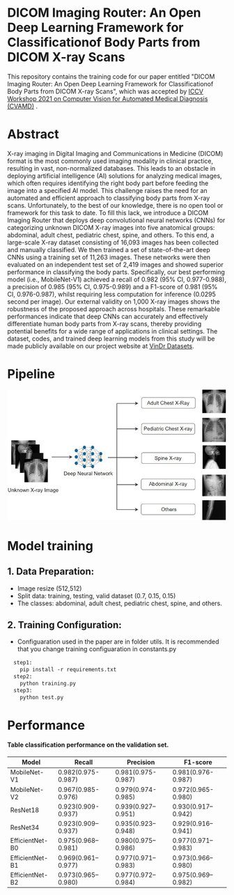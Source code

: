 # DICOM Imaging Router: An Open Deep Learning Framework for Classificationof Body Parts from DICOM X-ray Scans


This repository contains the training code for our paper entitled "DICOM Imaging Router: An Open Deep Learning Framework for Classificationof Body Parts from DICOM X-ray Scans", which was accepted by [ICCV Workshop 2021 on Computer Vision for Automated Medical Diagnosis (CVAMD)](https://sites.google.com/view/CVAMD2021/) .

# Abstract  

X-ray imaging in Digital Imaging and Communications in Medicine (DICOM) format is the most commonly used imaging modality in clinical practice, resulting in vast, non-normalized databases. This leads to an obstacle in deploying artificial intelligence (AI) solutions for analyzing medical images, which often requires identifying the right body part before feeding the image into a specified AI model. This challenge raises the need for an automated and efficient approach to classifying body parts from X-ray scans. Unfortunately, to the best of our knowledge, there is no open tool or framework for this task to date. To fill this lack, we introduce a DICOM Imaging Router that deploys deep convolutional neural networks (CNNs) for categorizing unknown DICOM X-ray images into five anatomical groups: abdominal, adult chest, pediatric chest, spine, and others. To this end, a large-scale X-ray dataset consisting of 16,093 images has been collected and manually classified. We then trained a set of state-of-the-art deep CNNs using a training set of 11,263 images. These networks were then evaluated on an independent test set of 2,419 images and showed superior performance in classifying the body parts. Specifically, our best performing model (i.e., MobileNet-V1) achieved a recall of 0.982 (95% CI, 0.977-0.988), a precision of 0.985 (95% CI, 0.975-0.989) and a F1-score of 0.981 (95% CI, 0.976-0.987), whilst requiring less computation for inference (0.0295 second per image). Our external validity on 1,000 X-ray images shows the robustness of the proposed approach across hospitals. These remarkable performances indicate that deep CNNs can accurately and effectively differentiate human body parts from X-ray scans, thereby providing potential benefits for a wide range of applications in clinical settings. The dataset, codes, and trained deep learning models from this study will be made publicly available on our project website at [VinDr Datasets](https://vindr.ai/datasets/bodypartxr).


# Pipeline  
![title](images/Pipeline.jpg)  

# Model training  
## 1. Data Preparation:  
- Image resize (512,512)  
- Split data: training, testing, valid dataset (0.7, 0.15, 0.15)  
- The classes: abdominal, adult chest, pediatric chest, spine, and others.  

## 2. Training Configuration:  
- Configuaration used in the paper are in folder utils. It is recommended that you change training configuaration in constants.py  
```
  step1: 
    pip install -r requirements.txt
  step2:
    python training.py
  step3:
    python test.py
```
# Performance  
#### Table classification performance on the validation set.  
| Model | Recall | Precision | F1-score|
|-------|--------|-----------|---------|
| MobileNet-V1 | 0.982(0.975-0.987) | 0.981(0.975-0.987) | 0.981(0.976-0.987) |  
| MobileNet-V2 | 0.967(0.985-0.976) | 0.979(0.974-0.985) | 0.972(0.965-0.980) |  
| ResNet18     | 0.923(0.909-0.937) | 0.939(0.927–0.951) | 0.930(0.917–0.942) |  
| ResNet34     | 0.923(0.909–0.937) | 0.935(0.923–0.948) | 0.929(0.916–0.941) |  
| EfficientNet-B0 | 0.975(0.968–0.981) | 0.980(0.975–0.986) | 0.977(0.971–0.983) |  
| EfficientNet-B1 | 0.969(0.961–0.977) | 0.977(0.971–0.983) | 0.973(0.966–0.980)|  
| EfficientNet-B2 | 0.973(0.965–0.980) | 0.977(0.972–0.984) | 0.975(0.969–0.982) |  


